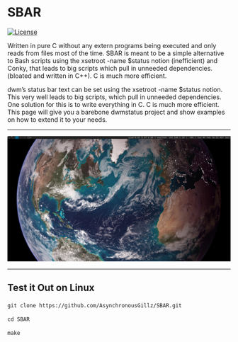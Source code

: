 # SBAR

[![License](https://img.shields.io/:license-mit-blue.svg)](https://badges.mit-license.org)

Written in pure C without any extern programs being executed and only reads from files most of the time. SBAR is meant to be a simple alternative to Bash scripts using the xsetroot -name $status notion (inefficient) and Conky, that leads to big scripts which pull in unneeded dependencies.(bloated and written in C++). C is much more efficient.

dwm’s status bar text can be set using the xsetroot -name $status notion. This very well leads to big scripts, which pull in unneeded dependencies. One solution for this is to write everything in C. C is much more efficient. This page will give you a barebone dwmstatus project and show examples on how to extend it to your needs.

---

![Desktop](0.png)

---

Test it Out on Linux
---

`git clone https://github.com/AsynchronousGillz/SBAR.git`

`cd SBAR`

`make`
